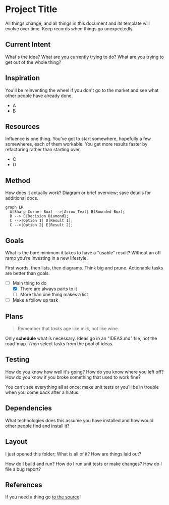# Project Title

All things change, and all things in this document and its template will evolve over time. Keep records when things go unexpectedly.

## Current Intent

What's the idea? What are you currently trying to do? What are you trying to get out of the whole thing?

## Inspiration

You'll be reinventing the wheel if you don't go to the market and see what other people have already done.

- A
- B

## Resources

Influence is one thing. You've got to start somewhere, hopefully a few somewheres, each of them workable. You get more results faster by refactoring rather than starting over.

- C
- D

## Method

How does it actually work? Diagram or brief overview; save details for additional docs.

```mermaid
graph LR
  A[Sharp Corner Box] -->|Arrow Text| B(Rounded Box);
  B --> C{Decision Diamond};
  C -->|Option 1| D[Result 1];
  C -->|Option 2| E[Result 2];
```

## Goals

What is the bare minimum it takes to have a "usable" result? Without an off ramp you're investing in a new lifestyle.

First words, then lists, then diagrams. Think big and prune. Actionable tasks are better than goals.

- [ ] Main thing to do
  - [x] There are always parts to it
  - [ ] More than one thing makes a list
- [ ] Make a follow up task

## Plans

> Remember that *tasks* age like milk, not like wine.

Only **schedule** what is necessary. Ideas go in an "IDEAS.md" file, not the road-map. *Then* select tasks from the pool of ideas.

## Testing

How do you know how well it's going? How do you know where you left off? How do you know if you broke something that used to work fine?

You can't see everything all at once: make unit tests or you'll be in trouble when you come back after a hiatus.

## Dependencies

What technologies does this assume you have installed and how would other people find and install it?

## Layout

I just opened this folder; What is all of it? How are things laid out?

How do I build and run? How do I run unit tests or make changes? How do I file a bug report?

## References

If you need a thing go [to the source](src)!

[src]: www.alwayslistyoursources.com
